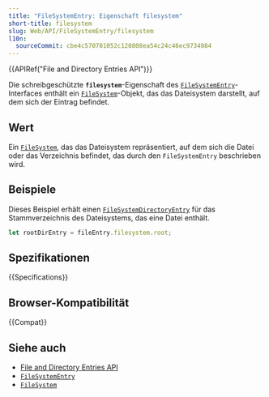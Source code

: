 ```yaml
---
title: "FileSystemEntry: Eigenschaft filesystem"
short-title: filesystem
slug: Web/API/FileSystemEntry/filesystem
l10n:
  sourceCommit: cbe4c570701052c120808ea54c24c46ec9734084
---
```


{{APIRef("File and Directory Entries API")}}

Die schreibgeschützte **`filesystem`**-Eigenschaft des [`FileSystemEntry`](/de/docs/Web/API/FileSystemEntry)-Interfaces enthält ein [`FileSystem`](/de/docs/Web/API/FileSystem)-Objekt, das das Dateisystem darstellt, auf dem sich der Eintrag befindet.

## Wert

Ein [`FileSystem`](/de/docs/Web/API/FileSystem), das das Dateisystem repräsentiert, auf dem sich die Datei oder das Verzeichnis befindet, das durch den `FileSystemEntry` beschrieben wird.

## Beispiele

Dieses Beispiel erhält einen [`FileSystemDirectoryEntry`](/de/docs/Web/API/FileSystemDirectoryEntry) für das Stammverzeichnis des Dateisystems, das eine Datei enthält.

```js
let rootDirEntry = fileEntry.filesystem.root;
```

## Spezifikationen

{{Specifications}}

## Browser-Kompatibilität

{{Compat}}

## Siehe auch

- [File and Directory Entries API](/de/docs/Web/API/File_and_Directory_Entries_API)
- [`FileSystemEntry`](/de/docs/Web/API/FileSystemEntry)
- [`FileSystem`](/de/docs/Web/API/FileSystem)
